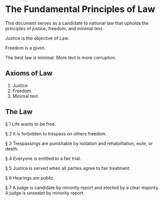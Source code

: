 # The Fundamental Principles of Law

This document serves as a candidate to national law that upholds the principles of justice, freedom, and minimal text.

Justice is the objective of Law.

Freedom is a given.

The best law is minimal. More text is more corruption.

## Axioms of Law
1. Justice
2. Freedom
3. Minimal text

## The Law
§ 1
Life wants to be free.

§ 2
It is forbidden to trespass on others freedom.

§ 3
Trespassings are punishable by isolation and rehabilitation, exile, or death.

§ 4
Everyone is entitled to a fair trial.

§ 5
Justice is served when all parties agree to fair treatment.

§ 6
Hearings are public.

§ 7
A judge is candidate by minority report and elected by a clear majority. A judge is unseatet by minority report.

